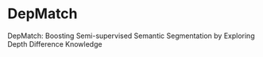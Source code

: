 # DepMatch
DepMatch: Boosting Semi-supervised  Semantic Segmentation by Exploring  Depth Difference Knowledge
